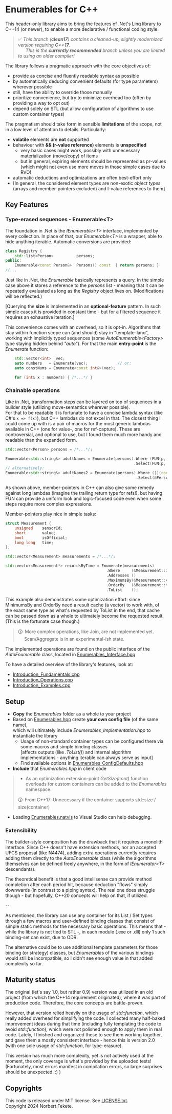 # Enumerables for C++

This header-only library aims to bring the features of .Net's Linq library to C++14 (or newer),
to enable a more declarative / functional coding style.

> &#9989; *This branch (**clean17**) contains a cleaned-up, slightly modernized version requiring **C++17**.<br/>
> &emsp;&ensp;&thinsp;This is the **currently recommended** branch unless you are limited to using an older compiler!*


The library follows a pragmatic approach with the core objectives of:
 * provide as concise and fluently readable syntax as possible
 * by automatically deducing convenient defaults (for type parameters) wherever possible
 * still, have the ability to override those manually
 * prioritize convenience, but try to minimize overhead too (often by providing a way to opt out)
 * depend solely on STL (but allow configuration of algorithms to use custom container types)

The pragmatism should take form in sensible **limitations** of the scope, not in a low level of attention to details.
Particularly:
 * **volatile** elements are **not** supported
 * behaviour with **&& (r-value reference)** elements is **unspecified**
	* very basic cases might work, possibly with unnecessary materialization (move/copy) of items
	* but in general, expiring elements should be represented as pr-values<br/>(which might not even use more moves in those simple cases due to RVO)
 * automatic deductions and optimizations are often best-effort only
 * [In general, the considered element types are non-exotic *object types* (arrays and member-pointers excluded) and l-value references to them]



## Key Features

### Type-erased sequences - Enumerable\<T\>

The foundation in .Net is the *IEnumerable\<T\>* interface, implemented by every collection. In place of that,
our *Enumerable\<T\>* is a wrapper, able to hide anything iterable. Automatic conversions are provided:

```cpp
class Registry {
	std::list<Person>          persons;
public:
	Enumerable<const Person&>  Persons() const  { return persons; }
//...
```

Just like in .Net, the *Enumerable* basically represents a query. In the simple case above it stores a reference
to the *persons* list - meaning that it can be repeatedly evaluated as long as the *Registry* object lives on.
(Modifications will be reflected.)

[Querying the **size** is implemented in an **optional-feature** pattern. In such simple cases it is provided in
constant time - but for a filtered sequence it requires an exhaustive iteration.]

This convenience comes with an overhead, so it is opt-in. Algorithms that stay within function scope can (and should)
stay in "template-land", working with implicitly typed sequences (some *AutoEnumerable\<Factory\>* type staying hidden behind *"auto"*).
For that the main **entry-point** is the *Enumerate* function:
```cpp
	std::vector<int>  vec;
	auto numbers   = Enumerate(vec);             // or:
	auto constNums = Enumerate<const int&>(vec);

	for (int& x : numbers) { /*...*/ }
```


### Chainable operations

Like in .Net, transformation steps can be layered on top of sequences in a builder style (utilizing move-semantics wherever possible).<br/>
For that to be readable it is fortunate to have a concise lambda syntax (like C#'s `x => f(x)`), but C++ lambdas do not excel in that.
The closest thing I could come up with is a pair of macros for the most generic lambdas available in C++ (one for value-, one for ref-capture).
These are controversial, and optional to use, but I found them much more handy and readable than the expanded form.
```cpp
std::vector<Person> persons = /*...*/;

Enumerable<std::string&> adultNames = Enumerate(persons).Where (FUN(p,  p.GetAge() >= 18))
                                                        .Select(FUN(p,  p.GetName()));
// alternatively:
Enumerable<std::string&> adultNames2 = Enumerate(persons).Where ([](const Person& p) { return p.GetAge() >= 18; })
                                                         .Select(&Person::GetName);
```

As shown above, member-pointers in C++ can also give some remedy against long lambdas (imagine the trailing return type for refs!), but
having FUN can provide a uniform look and logic-focused code even when some steps require more complex expressions.

Member-pointers play nice in simple tasks:
```cpp
struct Measurement {
	unsigned    sensorId;
	short       value;
	bool        isOfficial;
	long long   time;
};

std::vector<Measurement> measurements = /*...*/;

std::vector<Measurement*> recordsByTime = Enumerate(measurements)
                                            .Where     (&Measurement::isOfficial)
                                            .Addresses ()
                                            .MaximumsBy(&Measurement::value)
                                            .OrderBy   (&Measurement::time)
                                            .ToList    ();
```
This example also demonstrates some optimization effort: since MinimumsBy and OrderBy need a result cache (a vector) to work with,
of the exact same type as what's requested by ToList in the end, that cache can be passed down as a whole to ultimately become the
requested result. (This is the fortunate case though.)
 
> &#128712;&ensp;More complex operations, like Join, are not implemented yet.<br/>
> &emsp;&thinsp;&thinsp;Scan/Aggregate is in an experimental-ish state.

The implemented operations are found on the public interface of the *AutoEnumerable* class, located in [Enumerables_Interface.hpp](/Enumerables/Enumerables_Interface.hpp)

To have a detailed overview of the library's features, look at:
 * [Introduction_Fundamentals.cpp](/Tests/Introduction_Fundamentals.cpp)
 * [Introduction_Operations.cpp](/Tests/Introduction_Operations.cpp)
 * [Introduction_Examples.cpp](/Tests/Introduction_Examples.cpp)


## Setup

* **Copy** the *Enumerables* folder as a whole to your project
* Based on [Enumerables.hpp](/Tests/Enumerables.hpp) create **your own config file** (of the same name),<br/>
  which will ultimately include *Enumerables_Implementation.hpp* to instantiate the library
	* Usage of non-standard container types can be configured there via some macros and simple binding classes<br/>
      [affects outputs (like *.ToList()*) and internal algorithm implementations - anything iterable can always serve as input]
	* Find available options in [Enumerables_ConfigDefaults.hpp](/Enumerables/Enumerables_ConfigDefaults.hpp)
* **Include** that *Enumerables.hpp* in client code
>* As an optimization extension-point *GetSize(cont)* function overloads for custom containers can be added to the *Enumerables* namespace.
>
>&#128712;&ensp;From C++17: Unnecessary if the container supports std::size / size(container)
* Loading [Enumerables.natvis](/Enumerables/Enumerables.natvis) to Visual Studio can help debugging.

### Extensibility

The builder-style composition has the drawback that it requires a monolith interface. Since C++ doesn't have extension methods, nor an accepted UFCS proposal
(like N4474), adding extra operations currently requires adding them directly to the *AutoEnumerable* class (while the algorithms themselves can be defined
freely anywhere, in the form of *IEnumerator\<T\>* descendants).

The theoretical benefit is that a good intellisense can provide method completion after each period hit, because deduction "flows" simply downwards
(in contrast to a piping syntax). The real one does struggle though - but hopefully, C++20 concepts will help on that, if utilized.

--

As mentioned, the library can use any container for its List / Set types through a few macros and user-defined binding classes that consist of simple static methods for the necessary basic operations.
This means that - while the library is not tied to STL -, in each module (.exe or .dll) only 1 such binding-set can exist, due to ODR.<br/>

The alternative could be to use additional template parameters for those binding (or strategy) classes, but *Enumerable*s of the various bindings would still be incompatible, so I didn't see enough value in that added complexity so far.


## Maturity status

The original (let's say 1.0, but rather 0.9) version was utilized in an old project (from which the C++14 requirement originated), where it was part of production code. Therefore, the core concepts are battle-proven.

However, that version relied heavily on the usage of *std\:\:function*, which really added overhead for simplifying the code. I collected many half-baked improvement ideas during that time (including fully templating the code to avoid *std\:\:function*), which were not polished enough to apply them in real code.
Lately, I finished and organized these to see them working together, and gave them a mostly consistent interface - hence this is version 2.0 (with one sole usage of *std\:\:function*, for type-erasure).

This version has much more complexity, yet is not actively used at the moment, the only coverage is what's provided by the uploaded tests!<br/>
(Fortunately, most errors manifest in compilation errors, so large surprises should be unexpected. \:\) )


## Copyrights

This code is released under MIT license. See [LICENSE.txt](LICENSE.txt).  
Copyright 2024 Norbert Fekete.
